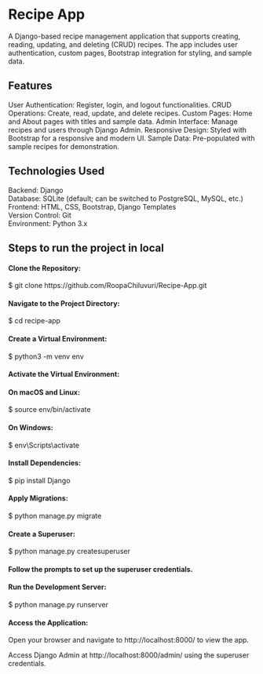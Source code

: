 <h1>Recipe App</h1>

<p>A Django-based recipe management application that supports creating, reading, updating, and deleting (CRUD) recipes. The app includes user authentication, custom pages, Bootstrap integration for styling, and sample data.</p>

<h2>Features</h2>

User Authentication:  Register, login, and logout functionalities.
CRUD Operations:  Create, read, update, and delete recipes.
Custom Pages:  Home and About pages with titles and sample data.
Admin Interface:   Manage recipes and users through Django Admin.
Responsive Design:  Styled with Bootstrap for a responsive and modern UI.
Sample Data:  Pre-populated with sample recipes for demonstration.

<h2>Technologies Used</h2>

Backend: Django <br/>
Database: SQLite (default; can be switched to PostgreSQL, MySQL, etc.) <br/>
Frontend: HTML, CSS, Bootstrap, Django Templates <br/>
Version Control: Git <br/>
Environment: Python 3.x <br/>

<h2>Steps to run the project in local</h2>

<h4>Clone the Repository:</h4>
$ git clone https://github.com/RoopaChiluvuri/Recipe-App.git

<h4>Navigate to the Project Directory:</h4>
$ cd recipe-app

<h4>Create a Virtual Environment:</h4>
$ python3 -m venv env

<h4>Activate the Virtual Environment:</h4>
<h4>On macOS and Linux:</h4> $ source env/bin/activate
<h4>On Windows:</h4> $ env\Scripts\activate

<h4>Install Dependencies:</h4> $ pip install Django

<h4>Apply Migrations:</h4> $ python manage.py migrate

<h4>Create a Superuser:</h4> $ python manage.py createsuperuser

<h4>Follow the prompts to set up the superuser credentials.</h4>
<h4>Run the Development Server:</h4> $ python manage.py runserver


<h4>Access the Application:</h4>
Open your browser and navigate to http://localhost:8000/ to view the app.

Access Django Admin at http://localhost:8000/admin/ using the superuser credentials.

